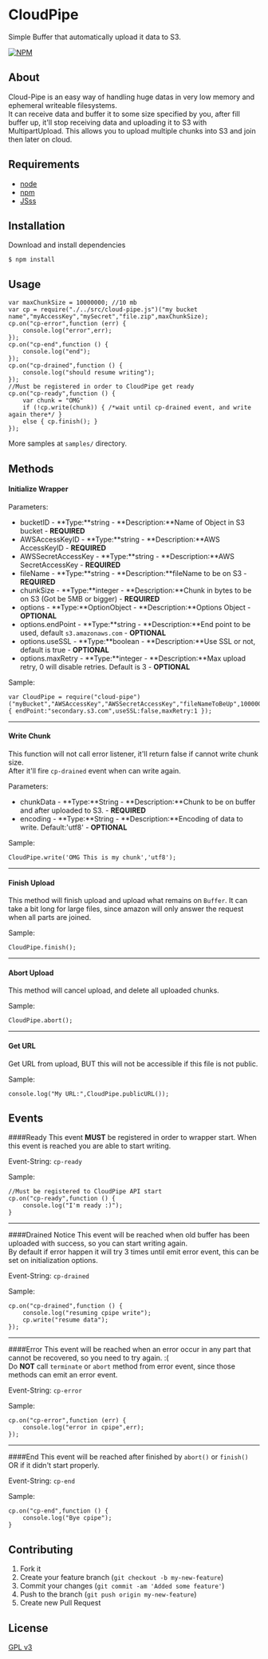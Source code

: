 # CloudPipe

Simple Buffer that automatically upload it data to S3.

[![NPM](https://nodei.co/npm/cloud-pipe.png?compact=true)](https://nodei.co/npm/cloud-pipe/)

## About

Cloud-Pipe is an easy way of handling huge datas in very low memory and ephemeral writeable filesystems.  
It can receive data and buffer it to some size specified by you, after fill buffer up, it'll stop receiving data and uploading it to S3 with MultipartUpload. This allows you to upload multiple chunks into S3 and join then later on cloud.

## Requirements

- [node](https://github.com/joyent/node)
- [npm](https://github.com/isaacs/npm)
- [JSss](https://github.com/TotenDev/JSss)

## Installation

Download and install dependencies

    $ npm install

## Usage

	var maxChunkSize = 10000000; //10 mb
	var cp = require("./../src/cloud-pipe.js")("my bucket name","myAccessKey","mySecret","file.zip",maxChunkSize);
	cp.on("cp-error",function (err) {
		console.log("error",err);
	});
	cp.on("cp-end",function () {
		console.log("end");
	});
	cp.on("cp-drained",function () {
		console.log("should resume writing");
	});
	//Must be registered in order to CloudPipe get ready
	cp.on("cp-ready",function () {
		var chunk = "OMG"
        if (!cp.write(chunk)) { /*wait until cp-drained event, and write again there*/ }
	    else { cp.finish(); }
	});

More samples at `samples/` directory.

## Methods

#### Initialize Wrapper

Parameters:

* bucketID - **Type:**string - **Description:**Name of Object in S3 bucket   - **REQUIRED**
* AWSAccessKeyID - **Type:**string - **Description:**AWS AccessKeyID - **REQUIRED**
* AWSSecretAccessKey - **Type:**string - **Description:**AWS SecretAccessKey - **REQUIRED**
* fileName - **Type:**string - **Description:**fileName to be on S3 - **REQUIRED**
* chunkSize - **Type:**integer - **Description:**Chunk in bytes to be on S3 (Got be 5MB or bigger) - **REQUIRED**
* options - **Type:**OptionObject - **Description:**Options Object - **OPTIONAL**
* options.endPoint - **Type:**string - **Description:**End point to be used, default `s3.amazonaws.com` - **OPTIONAL**
* options.useSSL - **Type:**boolean - **Description:**Use SSL or not, default is true - **OPTIONAL**
* options.maxRetry - **Type:**integer - **Description:**Max upload retry, 0 will disable retries. Default is 3 - **OPTIONAL**

Sample:

    var CloudPipe = require("cloud-pipe")("myBucket","AWSAccessKey","AWSSecretAccessKey","fileNameToBeUp",10000000,{ endPoint:"secondary.s3.com",useSSL:false,maxRetry:1 });
---
#### Write Chunk

This function will not call error listener, it'll return false if cannot write chunk size.  
After it'll fire `cp-drained` event when can write again.

Parameters:
- chunkData - **Type:**String - **Description:**Chunk to be on buffer and after uploaded to S3. - **REQUIRED**
- encoding - **Type:**String - **Description:**Encoding of data to write. Default:'utf8' - **OPTIONAL**

Sample:

    CloudPipe.write('OMG This is my chunk','utf8');
---
#### Finish Upload
This method will finish upload and upload what remains on `Buffer`. It can take a bit long for large files, since amazon will only answer the request when all parts are joined.

Sample:

    CloudPipe.finish();

---
#### Abort Upload
This method will cancel upload, and delete all uploaded chunks.

Sample:

    CloudPipe.abort();

---
#### Get URL
Get URL from upload, BUT this will not be accessible if this file is not public.

Sample:

    console.log("My URL:",CloudPipe.publicURL());

## Events

####Ready 
This event **MUST** be registered in order to wrapper start. When this event is reached you are able to start writing.

Event-String: `cp-ready`

Sample:

    //Must be registered to CloudPipe API start
	cp.on("cp-ready",function () {
		console.log("I'm ready :)");
	}
---
####Drained Notice
This event will be reached when old buffer has been uploaded with success, so you can start writing again.  
By default if error happen it will try 3 times until emit error event, this can be set on initialization options.

Event-String: `cp-drained`

Sample:

    cp.on("cp-drained",function () {
		console.log("resuming cpipe write");
		cp.write("resume data");
	});
---
####Error
This event will be reached when an error occur in any part that cannot be recovered, so you need to try again. :(  
Do **NOT** call `terminate` or `abort` method from error event, since those methods can emit an error event.

Event-String: `cp-error`

Sample:

    cp.on("cp-error",function (err) {
	    console.log("error in cpipe",err);
    });
---
####End
This event will be reached after finished by `abort()` or `finish()` OR if it didn't start properly.

Event-String: `cp-end`

Sample:

	cp.on("cp-end",function () {
		console.log("Bye cpipe");
	}

## Contributing

1. Fork it
2. Create your feature branch (`git checkout -b my-new-feature`)
3. Commit your changes (`git commit -am 'Added some feature'`)
4. Push to the branch (`git push origin my-new-feature`)
5. Create new Pull Request

## License

[GPL v3](Cloud-Pipe/raw/master/LICENSE)
